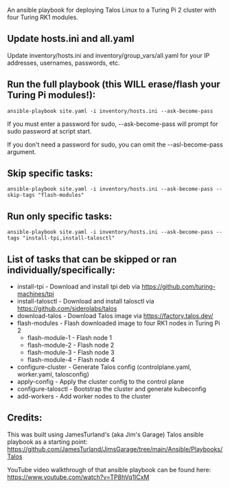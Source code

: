 An ansible playbook for deploying Talos Linux to a Turing Pi 2 cluster with four Turing RK1 modules.

## Update hosts.ini and all.yaml 
Update inventory/hosts.ini and inventory/group_vars/all.yaml for your IP addresses, usernames, passwords, etc.

## Run the full playbook (this WILL erase/flash your Turing Pi modules!):
`ansible-playbook site.yaml -i inventory/hosts.ini --ask-become-pass`

If you must enter a password for sudo, --ask-become-pass will prompt for sudo password at script start.

If you don't need a password for sudo, you can omit the --asl-become-pass argument.

## Skip specific tasks:
 `ansible-playbook site.yaml -i inventory/hosts.ini --ask-become-pass --skip-tags "flash-modules"`

## Run only specific tasks:
`ansible-playbook site.yaml -i inventory/hosts.ini --ask-become-pass --tags "install-tpi,install-talosctl"`

## List of tasks that can be skipped or ran individually/specifically:
- install-tpi - Download and install tpi deb via https://github.com/turing-machines/tpi
- install-talosctl - Download and install talosctl via https://github.com/siderolabs/talos
- download-talos - Download Talos image via https://factory.talos.dev/
- flash-modules - Flash downloaded image to four RK1 nodes in Turing Pi 2
  - flash-module-1 - Flash node 1
  - flash-module-2 - Flash node 2
  - flash-module-3 - Flash node 3
  - flash-module-4 - Flash node 4
- configure-cluster - Generate Talos config (controlplane.yaml, worker.yaml, talosconfig)
- apply-config - Apply the cluster config to the control plane
- configure-talosctl - Bootstrap the cluster and generate kubeconfig
- add-workers - Add worker nodes to the cluster

## Credits:
This was built using JamesTurland's (aka Jim's Garage) Talos ansible playbook as a starting point: https://github.com/JamesTurland/JimsGarage/tree/main/Ansible/Playbooks/Talos

YouTube video walkthrough of that ansible playbook can be found here: https://www.youtube.com/watch?v=TP8hVq1lCxM